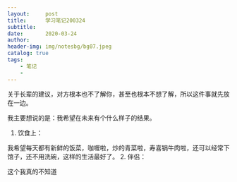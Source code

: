 ```yaml
---
layout:     post
title:      学习笔记200324
subtitle:   
date:       2020-03-24
author:     
header-img: img/notesbg/bg07.jpeg
catalog: true
tags:
    - 笔记
    - 
---
```

关于长辈的建议，对方根本也不了解你，甚至也根本不想了解，所以这件事就先放在一边。

我主要想说的是：我希望在未来有个什么样子的结果。
1. 饮食上：

我希望每天都有新鲜的饭菜，咖喱啦，炒的青菜啦，寿喜锅牛肉啦，还可以经常下馆子，还不用洗碗，这样的生活最好了。
2. 伴侣：

这个我真的不知道
